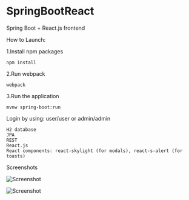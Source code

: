 # SpringBootReact
Spring Boot + React.js frontend

How to Launch: 

1.Install npm packages

    npm install

2.Run webpack

    webpack

3.Run the application

    mvnw spring-boot:run

Login by using: user/user or admin/admin

    H2 database
    JPA
    REST
    React.js
    React components: react-skylight (for modals), react-s-alert (for toasts)
    
Screenshots

![Screenshot](http://juhahinkula.github.com/img/springreactlist.png)

![Screenshot](http://juhahinkula.github.com/img/springreactmodal.png)

